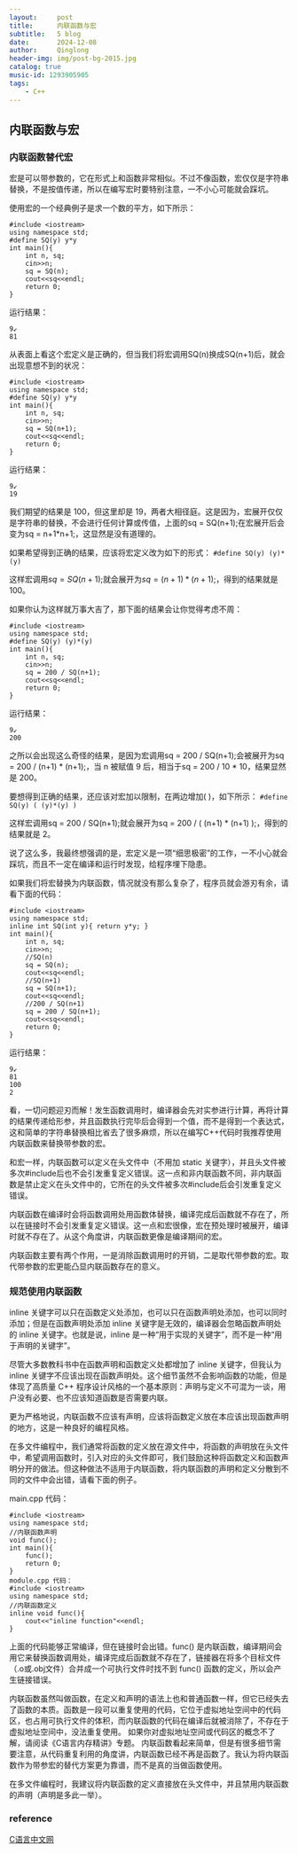 ```yaml
---
layout:     post
title:      内联函数与宏
subtitle:   5 blog
date:       2024-12-08
author:     Qinglong
header-img: img/post-bg-2015.jpg
catalog: true
music-id: 1293905905
tags:
    - C++
---
```


## 内联函数与宏

### 内联函数替代宏
宏是可以带参数的，它在形式上和函数非常相似。不过不像函数，宏仅仅是字符串替换，不是按值传递，所以在编写宏时要特别注意，一不小心可能就会踩坑。

使用宏的一个经典例子是求一个数的平方，如下所示：
```
#include <iostream>
using namespace std;
#define SQ(y) y*y
int main(){
    int n, sq;
    cin>>n;
    sq = SQ(n);
    cout<<sq<<endl;
    return 0;
}
```
运行结果：
```
9↙ 
81
```

从表面上看这个宏定义是正确的，但当我们将宏调用SQ(n)换成SQ(n+1)后，就会出现意想不到的状况：
```
#include <iostream>
using namespace std;
#define SQ(y) y*y
int main(){
    int n, sq;
    cin>>n;
    sq = SQ(n+1);
    cout<<sq<<endl;
    return 0;
}
```
运行结果：
```
9↙
19
```
我们期望的结果是 100，但这里却是 19，两者大相径庭。这是因为，宏展开仅仅是字符串的替换，不会进行任何计算或传值，上面的sq = SQ(n+1);在宏展开后会变为sq = n+1*n+1;，这显然是没有道理的。

如果希望得到正确的结果，应该将宏定义改为如下的形式：
`#define SQ(y) (y)*(y)`

这样宏调用$sq = SQ(n+1);$就会展开为$sq = (n+1)*(n+1);$，得到的结果就是 100。

如果你认为这样就万事大吉了，那下面的结果会让你觉得考虑不周：
```
#include <iostream>
using namespace std;
#define SQ(y) (y)*(y)
int main(){
    int n, sq;
    cin>>n;
    sq = 200 / SQ(n+1);
    cout<<sq<<endl;
    return 0;
}
```
运行结果：
```
9↙
200
```
之所以会出现这么奇怪的结果，是因为宏调用sq = 200 / SQ(n+1);会被展开为sq = 200 / (n+1) * (n+1);，当 n 被赋值 9 后，相当于sq = 200 / 10 * 10，结果显然是 200。

要想得到正确的结果，还应该对宏加以限制，在两边增加( )，如下所示：
`#define SQ(y) ( (y)*(y) )`

这样宏调用sq = 200 / SQ(n+1);就会展开为sq = 200 / ( (n+1) * (n+1) );，得到的结果就是 2。

说了这么多，我最终想强调的是，宏定义是一项“细思极密”的工作，一不小心就会踩坑，而且不一定在编译和运行时发现，给程序埋下隐患。

如果我们将宏替换为内联函数，情况就没有那么复杂了，程序员就会游刃有余，请看下面的代码：
```
#include <iostream>
using namespace std;
inline int SQ(int y){ return y*y; }
int main(){
    int n, sq;
    cin>>n;
    //SQ(n)
    sq = SQ(n);
    cout<<sq<<endl;
    //SQ(n+1)
    sq = SQ(n+1);
    cout<<sq<<endl;
    //200 / SQ(n+1)
    sq = 200 / SQ(n+1);
    cout<<sq<<endl;
    return 0;
}
```
运行结果：
```
9↙
81
100
2
```
看，一切问题迎刃而解！发生函数调用时，编译器会先对实参进行计算，再将计算的结果传递给形参，并且函数执行完毕后会得到一个值，而不是得到一个表达式，这和简单的字符串替换相比省去了很多麻烦，所以在编写C++代码时我推荐使用内联函数来替换带参数的宏。

和宏一样，内联函数可以定义在头文件中（不用加 static 关键字），并且头文件被多次#include后也不会引发重复定义错误。这一点和非内联函数不同，非内联函数是禁止定义在头文件中的，它所在的头文件被多次#include后会引发重复定义错误。

内联函数在编译时会将函数调用处用函数体替换，编译完成后函数就不存在了，所以在链接时不会引发重复定义错误。这一点和宏很像，宏在预处理时被展开，编译时就不存在了。从这个角度讲，内联函数更像是编译期间的宏。

内联函数主要有两个作用，一是消除函数调用时的开销，二是取代带参数的宏。取代带参数的宏更能凸显内联函数存在的意义。

### 规范使用内联函数

inline 关键字可以只在函数定义处添加，也可以只在函数声明处添加，也可以同时添加；但是在函数声明处添加 inline 关键字是无效的，编译器会忽略函数声明处的 inline 关键字。也就是说，inline 是一种“用于实现的关键字”，而不是一种“用于声明的关键字”。

尽管大多数教科书中在函数声明和函数定义处都增加了 inline 关键字，但我认为 inline 关键字不应该出现在函数声明处。这个细节虽然不会影响函数的功能，但是体现了高质量 C++ 程序设计风格的一个基本原则：声明与定义不可混为一谈，用户没有必要、也不应该知道函数是否需要内联。

更为严格地说，内联函数不应该有声明，应该将函数定义放在本应该出现函数声明的地方，这是一种良好的编程风格。

在多文件编程中，我们通常将函数的定义放在源文件中，将函数的声明放在头文件中，希望调用函数时，引入对应的头文件即可，我们鼓励这种将函数定义和函数声明分开的做法。但这种做法不适用于内联函数，将内联函数的声明和定义分散到不同的文件中会出错，请看下面的例子。

main.cpp 代码：
```
#include <iostream>
using namespace std;
//内联函数声明
void func();
int main(){
    func();
    return 0;
}
module.cpp 代码：
#include <iostream>
using namespace std;
//内联函数定义
inline void func(){
    cout<<"inline function"<<endl;
}
```
上面的代码能够正常编译，但在链接时会出错。func() 是内联函数，编译期间会用它来替换函数调用处，编译完成后函数就不存在了，链接器在将多个目标文件（.o或.obj文件）合并成一个可执行文件时找不到 func() 函数的定义，所以会产生链接错误。

内联函数虽然叫做函数，在定义和声明的语法上也和普通函数一样，但它已经失去了函数的本质。函数是一段可以重复使用的代码，它位于虚拟地址空间中的代码区，也占用可执行文件的体积，而内联函数的代码在编译后就被消除了，不存在于虚拟地址空间中，没法重复使用。
如果你对虚拟地址空间或代码区的概念不了解，请阅读《C语言内存精讲》专题。
内联函数看起来简单，但是有很多细节需要注意，从代码重复利用的角度讲，内联函数已经不再是函数了。我认为将内联函数作为带参宏的替代方案更为靠谱，而不是真的当做函数使用。

在多文件编程时，我建议将内联函数的定义直接放在头文件中，并且禁用内联函数的声明（声明是多此一举）。

### reference
[C语言中文网](https://c.biancheng.net/view/vip_2203.html)

